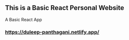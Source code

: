 ## This is a Basic React Personal Website
  A Basic React App
  ### https://duleep-panthagani.netlify.app/